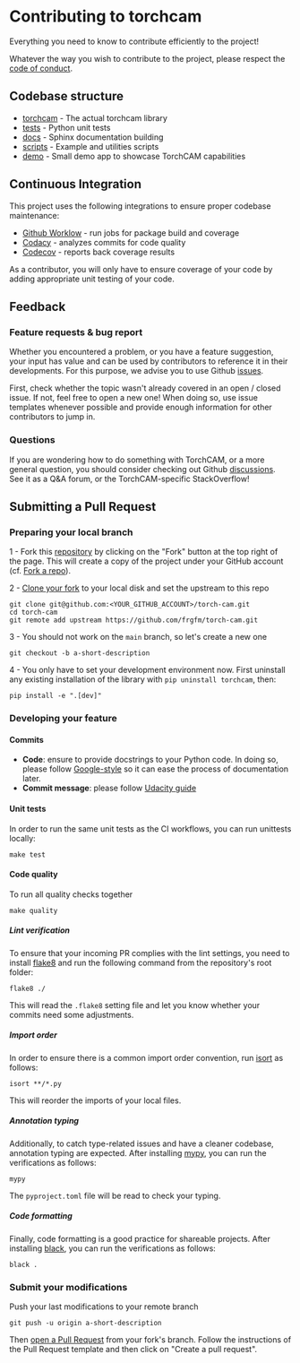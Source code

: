 # Contributing to torchcam

Everything you need to know to contribute efficiently to the project!

Whatever the way you wish to contribute to the project, please respect the [code of conduct](CODE_OF_CONDUCT.md).



## Codebase structure

- [torchcam](https://github.com/frgfm/torch-cam/blob/main/torchcam) - The actual torchcam library
- [tests](https://github.com/frgfm/torch-cam/blob/main/tests) - Python unit tests
- [docs](https://github.com/frgfm/torch-cam/blob/main/docs) - Sphinx documentation building
- [scripts](https://github.com/frgfm/torch-cam/blob/main/scripts) - Example and utilities scripts
- [demo](https://github.com/frgfm/torch-cam//blob/main/demo) - Small demo app to showcase TorchCAM capabilities



## Continuous Integration

This project uses the following integrations to ensure proper codebase maintenance:

- [Github Worklow](https://help.github.com/en/actions/configuring-and-managing-workflows/configuring-a-workflow) - run jobs for package build and coverage
- [Codacy](https://www.codacy.com/) - analyzes commits for code quality
- [Codecov](https://codecov.io/) - reports back coverage results

As a contributor, you will only have to ensure coverage of your code by adding appropriate unit testing of your code.



## Feedback

### Feature requests & bug report

Whether you encountered a problem, or you have a feature suggestion, your input has value and can be used by contributors to reference it in their developments. For this purpose, we advise you to use Github [issues](https://github.com/frgfm/torch-cam/issues).

First, check whether the topic wasn't already covered in an open / closed issue. If not, feel free to open a new one! When doing so, use issue templates whenever possible and provide enough information for other contributors to jump in.

### Questions

If you are wondering how to do something with TorchCAM, or a more general question, you should consider checking out Github [discussions](https://github.com/frgfm/torch-cam/discussions). See it as a Q&A forum, or the TorchCAM-specific StackOverflow!



## Submitting a Pull Request

### Preparing your local branch

1 - Fork this [repository](https://github.com/frgfm/torch-cam) by clicking on the "Fork" button at the top right of the page. This will create a copy of the project under your GitHub account (cf. [Fork a repo](https://docs.github.com/en/get-started/quickstart/fork-a-repo)).

2 - [Clone your fork](https://docs.github.com/en/repositories/creating-and-managing-repositories/cloning-a-repository) to your local disk and set the upstream to this repo
```shell
git clone git@github.com:<YOUR_GITHUB_ACCOUNT>/torch-cam.git
cd torch-cam
git remote add upstream https://github.com/frgfm/torch-cam.git
```

3 - You should not work on the `main` branch, so let's create a new one
```shell
git checkout -b a-short-description
```

4 - You only have to set your development environment now. First uninstall any existing installation of the library with `pip uninstall torchcam`, then:
```shell
pip install -e ".[dev]"
```

### Developing your feature

#### Commits

- **Code**: ensure to provide docstrings to your Python code. In doing so, please follow [Google-style](https://sphinxcontrib-napoleon.readthedocs.io/en/latest/example_google.html) so it can ease the process of documentation later.
- **Commit message**: please follow [Udacity guide](http://udacity.github.io/git-styleguide/)

#### Unit tests

In order to run the same unit tests as the CI workflows, you can run unittests locally:

```shell
make test
```

#### Code quality

To run all quality checks together

```shell
make quality
```

##### Lint verification

To ensure that your incoming PR complies with the lint settings, you need to install [flake8](https://flake8.pycqa.org/en/latest/) and run the following command from the repository's root folder:

```shell
flake8 ./
```
This will read the `.flake8` setting file and let you know whether your commits need some adjustments.

##### Import order

In order to ensure there is a common import order convention, run [isort](https://github.com/PyCQA/isort) as follows:

```shell
isort **/*.py
```
This will reorder the imports of your local files.

##### Annotation typing

Additionally, to catch type-related issues and have a cleaner codebase, annotation typing are expected. After installing [mypy](https://github.com/python/mypy), you can run the verifications as follows:

```shell
mypy
```
The `pyproject.toml` file will be read to check your typing.

##### Code formatting

Finally, code formatting is a good practice for shareable projects. After installing [black](https://github.com/psf/black), you can run the verifications as follows:

```shell
black .
```

### Submit your modifications

Push your last modifications to your remote branch
```shell
git push -u origin a-short-description
```

Then [open a Pull Request](https://docs.github.com/en/github/collaborating-with-pull-requests/proposing-changes-to-your-work-with-pull-requests/creating-a-pull-request) from your fork's branch. Follow the instructions of the Pull Request template and then click on "Create a pull request".
